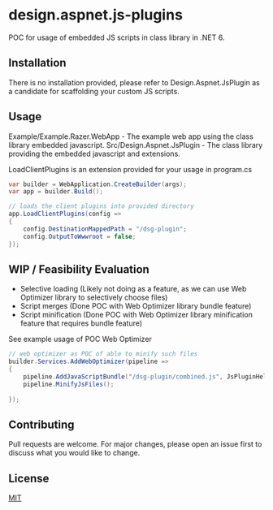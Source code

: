 # design.aspnet.js-plugins
POC for usage of embedded JS scripts in class library in .NET 6.

## Installation

There is no installation provided, please refer to Design.Aspnet.JsPlugin as a candidate for scaffolding your custom JS scripts.

## Usage
Example/Example.Razer.WebApp - The example web app using the class library embedded javascript.
Src/Design.Aspnet.JsPlugin - The class library providing the embedded javascript and extensions.

LoadClientPlugins is an extension provided for your usage in program.cs


```csharp
var builder = WebApplication.CreateBuilder(args);
var app = builder.Build();

// loads the client plugins into provided directory
app.LoadClientPlugins(config =>
{
    config.DestinationMappedPath = "/dsg-plugin";
    config.OutputToWwwroot = false;
});
```

## WIP / Feasibility Evaluation
- Selective loading (Likely not doing as a feature, as we can use Web Optimizer library to selectively choose files)
- Script merges (Done POC with Web Optimizer library bundle feature)
- Script minification (Done POC with Web Optimizer library minification feature that requires bundle feature)

See example usage of POC Web Optimizer
```csharp
// web optimizer as POC of able to minify such files
builder.Services.AddWebOptimizer(pipeline =>
{
    pipeline.AddJavaScriptBundle("/dsg-plugin/combined.js", JsPluginHelper.GetLibraryPaths()).UseFileProvider(JsPluginHelper.GetProvider()).MinifyJavaScript();
    pipeline.MinifyJsFiles();
    
});
```

## Contributing
Pull requests are welcome. For major changes, please open an issue first to discuss what you would like to change.

## License
[MIT](https://choosealicense.com/licenses/mit/)
